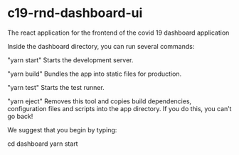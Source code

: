 # c19-rnd-dashboard-ui
The react application for the frontend of the covid 19 dashboard application

Inside the dashboard directory, you can run several commands:

  "yarn start"
    Starts the development server.

  "yarn build"
    Bundles the app into static files for production.

  "yarn test"
    Starts the test runner.

  "yarn eject"
    Removes this tool and copies build dependencies, configuration files
    and scripts into the app directory. If you do this, you can’t go back!

We suggest that you begin by typing:

  cd dashboard
  yarn start
